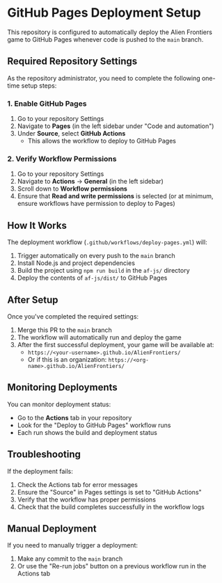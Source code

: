 # GitHub Pages Deployment Setup

This repository is configured to automatically deploy the Alien Frontiers game to GitHub Pages whenever code is pushed to the `main` branch.

## Required Repository Settings

As the repository administrator, you need to complete the following one-time setup steps:

### 1. Enable GitHub Pages

1. Go to your repository Settings
2. Navigate to **Pages** (in the left sidebar under "Code and automation")
3. Under **Source**, select **GitHub Actions**
   - This allows the workflow to deploy to GitHub Pages

### 2. Verify Workflow Permissions

1. Go to your repository Settings
2. Navigate to **Actions** → **General** (in the left sidebar)
3. Scroll down to **Workflow permissions**
4. Ensure that **Read and write permissions** is selected (or at minimum, ensure workflows have permission to deploy to Pages)

## How It Works

The deployment workflow (`.github/workflows/deploy-pages.yml`) will:

1. Trigger automatically on every push to the `main` branch
2. Install Node.js and project dependencies
3. Build the project using `npm run build` in the `af-js/` directory
4. Deploy the contents of `af-js/dist/` to GitHub Pages

## After Setup

Once you've completed the required settings:

1. Merge this PR to the `main` branch
2. The workflow will automatically run and deploy the game
3. After the first successful deployment, your game will be available at:
   - `https://<your-username>.github.io/AlienFrontiers/`
   - Or if this is an organization: `https://<org-name>.github.io/AlienFrontiers/`

## Monitoring Deployments

You can monitor deployment status:
- Go to the **Actions** tab in your repository
- Look for the "Deploy to GitHub Pages" workflow runs
- Each run shows the build and deployment status

## Troubleshooting

If the deployment fails:
1. Check the Actions tab for error messages
2. Ensure the "Source" in Pages settings is set to "GitHub Actions"
3. Verify that the workflow has proper permissions
4. Check that the build completes successfully in the workflow logs

## Manual Deployment

If you need to manually trigger a deployment:
1. Make any commit to the `main` branch
2. Or use the "Re-run jobs" button on a previous workflow run in the Actions tab
